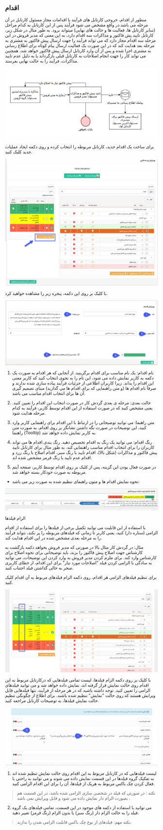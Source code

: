 ﻿## اقدام 


منظور از اقدام، خروجی کارتابل های فرآیند یا اقدامات مجاز مسئول کارتابل در آن مرحله می باشد.در واقع مشخص می شود فرآیند پس از این کارتابل به کدام مراحل (سایر کارتابل ها، فعالیت ها و حالت های نهایی) میتواند برود. به طور مثال در شکل زیر، کارتابل تایید پش فاکتور و مذاکرات سه اقدام دارد، به این معنی که مدیر فروش در این مرحله سه اقدام مجاز دارد که می تواند فرآیند را جهت ارسال پیش فاکتور به مشتری به مرحله بعد هدایت کند که در این صورت یک فعالیت ارسال پیام کوتاه برای اطلاع رسانی به مشتری اجرا شده و پس از آن وارد کارتابل ارسال پیش فاکتور خواهد شد، همچنین می تواند کار را جهت انجام اصلاحات به کارتابل قبلی بازگرداند یا به دلیل عدم تایید مذاکرات، فرآیند را به حالت نهایی بفرستد.


![](Action1.png)

برای ساخت یک اقدام جدید، کارتابل مربوطه را انتخاب کرده و روی دکمه ایجاد عملیات جدید کلیک کنید.

![](Action2.png)

با کلیک بر روی این دکمه، پنجره زیر را مشاهده خواهید کرد.

![](Action3.png)

1. نام اقدام: یک نام مناسب برای اقدام برگزینید. از آنجایی که هر اقدام به صورت یک دکمه به کاربر نمایش داده می شود، این نام را به نحوی انتخاب کنید که کاربر معنی این اقدام را بداند. زیرا کاربران اطلاعی از جزئیات فرآیند پیاده سازی شده ندارند و صرفاً نام اقدام ها (و متن راهنمایی که برای اقدام ها می گذارید) مبنای تصمیم گیری آن ها برای انتخاب اقدام مناسب می باشد.

2. حالت بعدی: مرحله ی بعدی گردش کار در صورت انتخاب این اقدام را تعیین کنید. یعنی مشخص کنید که در صورت استفاده از این اقدام توسط کاربر، فرآیند به کدام مرحله هدایت شود.

3. متن راهنما: می توانید توضیحاتی را در ارتباط با این اقدام برای راهنمایی کاربر وارد کنید، این توضیحات در صورت نگه داشتن نشانگر بر روی اقدام، به صورت متن راهنما (Tooltip) به کاربر نمایش داده خواهد شد.

4. رنگ اقدام: می توانید یک رنگ به اقدام تخصیص دهید. رنگ بندی اقدام ها می تواند کاربران را برای انتخاب اقدام مناسب راهنمایی کند. به طور مثال برای کارتابل تایید پیش فاکتور و مذاکرات (شکل بالا)، اقدام تایید با رنگ سبز، اقدام اصلاح با رنگ زرد و اقدام عدم تایید با رنگ قرمز مشخص شده اند.

5. در صورت فعال بودن این گزینه، پس از کلیک بر روی اقدام توسط کاربر، صفحه آیتم مربوطه به صورت خودکار بسته خواهد شد. 

* نحوه نمایش اقدام ها و متون راهنمای تنظیم شده به صورت زیر می باشد:

![](Action4.png)

الزام فیلدها

با استفاده از این قابلیت می توانید تکمیل برخی از فیلدها را برای استفاده از اقدام الزامی (ستاره دار) کنید، یعنی کاربر تا زمانی که فیلدهای مربوطه را پر نکند، نتواند فرآیند را به مرحله بعدی مشخص شده در این اقدام هدایت کند.

مثال: در گردش کار مثال بالا در صورتی که مدیر فروش بخواهد دکمه بازگشت به کارشناس جهت اصلاح پیش فاکتور را بزند، باید توضیحاتی برای نحوه اصلاح برای کارشناس وارد کند. برای ملزم کردن مدیر فروش به وارد کردن این توضیحات، می توانید به سادگی با الزامی کردن فیلد "اصلاحات مورد نیاز" برای این اقدام، از خطای کاربری منجر به خالی گذاشتن فیلد اجتناب کنید.

برای تنظیم فیلدهای الزامی هر اقدام، روی دکمه الزام فیلدهای مربوط به آن اقدام کلیک کنید.

![](Action5.png)

با کلیک بر روی دکمه الزام فیلدها، لیست تمامی فیلدهایی که درکارتابل مربوط به این اقدام روی حالت نمایش قرار گرفته اند، نمایش داده خواهد شد و می توانید فیلدهای الزامی را تعیین کنید. توجه داشته باشید که در هر مرحله از فرآیند، تنها فیلدهایی قابل ویرایش هستند که روی حالت "نمایش" تنظیم شده باشند. برای اطلاع از چگونگی تنظیم حالت نمایش فیلدها، به توضیحات کارتابل مراجعه کنید.


![](Action6.png)

1. لیست فیلدهایی که در کارتابل مربوط به این اقدام روی حالت نمایش تنظیم شده اند به تفکیک گروه فیلدها در این قسمت نمایش داده می شوند و می توانید به راحتی با فعال کردن چک باکس مربوط به هریک از فیلدها، آن را برای این اقدام الزامی کنید.

> نکته : در صورتی که فیلد در شخصی سازی الزامی شده باشد، در این قسمت هم بصورت الزام دار نمایش داده می شود و قابل ویرایش نمی باشد .


2. می توانید با استفاده از دکمه های موجود در این قسمت، تمامی فیلدهای یک گروه فیلد را به حالت الزام دار (رنگ سبز) یا بدون الزام (رنگ قرمز) تغییر دهید.

> نکته مهم: فیلدهای از نوع چک باکس قابلیت الزامی شدن را ندارند.





